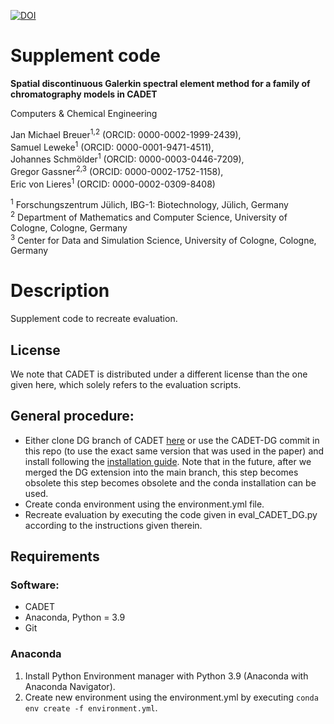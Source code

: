 [![DOI](https://zenodo.org/badge/613913930.svg)](https://zenodo.org/badge/latestdoi/613913930)

# Supplement code

__Spatial discontinuous Galerkin spectral element method for a family of chromatography models in CADET__

Computers \& Chemical Engineering

Jan Michael Breuer<sup>1,2</sup> (ORCID: 0000-0002-1999-2439),<br>
Samuel Leweke<sup>1</sup> (ORCID: 0000-0001-9471-4511),<br>
Johannes Schmölder<sup>1</sup> (ORCID: 0000-0003-0446-7209),<br>
Gregor Gassner<sup>2,3</sup> (ORCID: 0000-0002-1752-1158),<br>
Eric von Lieres<sup>1</sup> (ORCID: 0000-0002-0309-8408)<br>

<sup>1</sup> Forschungszentrum Jülich, IBG-1: Biotechnology, Jülich, Germany<br>
<sup>2</sup> Department of Mathematics and Computer Science, University of Cologne, Cologne, Germany<br>
<sup>3</sup> Center for Data and Simulation Science, University of Cologne, Cologne, Germany

# Description
Supplement code to recreate evaluation.

## License
We note that CADET is distributed under a different license than the one given here, which solely refers to the evaluation scripts.

## General procedure:
* Either clone DG branch of CADET [here](https://github.com/modsim/CADET/tree/feature/dg) or use the CADET-DG commit in this repo (to use the exact same version that was used in the paper) and install following the [installation guide](https://cadet.github.io/master/getting_started/installation.html). Note that in the future, after we merged the DG extension into the main branch, this step becomes obsolete this step becomes obsolete and the conda installation can be used.
* Create conda environment using the environment.yml file.
* Recreate evaluation by executing the code given in eval_CADET_DG.py according to the instructions given therein.

## Requirements

### Software:
- CADET
- Anaconda, Python = 3.9
- Git

### Anaconda

1. Install Python Environment manager with Python 3.9 (Anaconda with Anaconda Navigator).
2. Create new environment using the environment.yml by executing ``conda env create -f environment.yml``.
